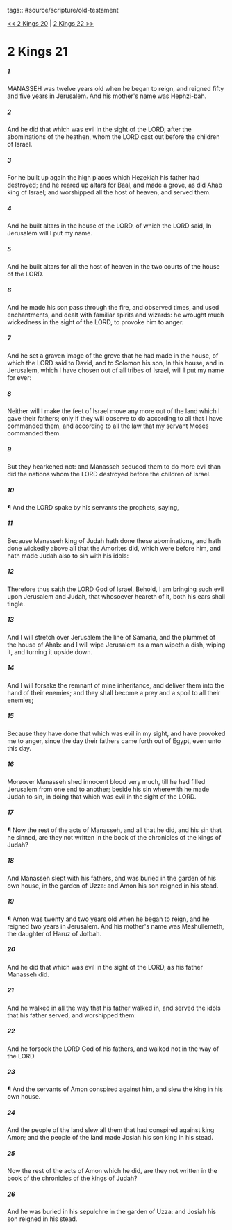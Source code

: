 tags:: #source/scripture/old-testament

[<< 2 Kings 20](old-testament/12_2_Kings/2_Kings_20.md) | [2 Kings 22 >>](old-testament/12_2_Kings/2_Kings_22.md)

# 2 Kings 21

##### 1

MANASSEH was twelve years old when he began to reign, and reigned fifty and five years in Jerusalem. And his mother's name was Hephzi-bah.

##### 2

And he did that which was evil in the sight of the LORD, after the abominations of the heathen, whom the LORD cast out before the children of Israel.

##### 3

For he built up again the high places which Hezekiah his father had destroyed; and he reared up altars for Baal, and made a grove, as did Ahab king of Israel; and worshipped all the host of heaven, and served them.

##### 4

And he built altars in the house of the LORD, of which the LORD said, In Jerusalem will I put my name.

##### 5

And he built altars for all the host of heaven in the two courts of the house of the LORD.

##### 6

And he made his son pass through the fire, and observed times, and used enchantments, and dealt with familiar spirits and wizards: he wrought much wickedness in the sight of the LORD, to provoke him to anger.

##### 7

And he set a graven image of the grove that he had made in the house, of which the LORD said to David, and to Solomon his son, In this house, and in Jerusalem, which I have chosen out of all tribes of Israel, will I put my name for ever:

##### 8

Neither will I make the feet of Israel move any more out of the land which I gave their fathers; only if they will observe to do according to all that I have commanded them, and according to all the law that my servant Moses commanded them.

##### 9

But they hearkened not: and Manasseh seduced them to do more evil than did the nations whom the LORD destroyed before the children of Israel.

##### 10

¶ And the LORD spake by his servants the prophets, saying,

##### 11

Because Manasseh king of Judah hath done these abominations, and hath done wickedly above all that the Amorites did, which were before him, and hath made Judah also to sin with his idols:

##### 12

Therefore thus saith the LORD God of Israel, Behold, I am bringing such evil upon Jerusalem and Judah, that whosoever heareth of it, both his ears shall tingle.

##### 13

And I will stretch over Jerusalem the line of Samaria, and the plummet of the house of Ahab: and I will wipe Jerusalem as a man wipeth a dish, wiping it, and turning it upside down.

##### 14

And I will forsake the remnant of mine inheritance, and deliver them into the hand of their enemies; and they shall become a prey and a spoil to all their enemies;

##### 15

Because they have done that which was evil in my sight, and have provoked me to anger, since the day their fathers came forth out of Egypt, even unto this day.

##### 16

Moreover Manasseh shed innocent blood very much, till he had filled Jerusalem from one end to another; beside his sin wherewith he made Judah to sin, in doing that which was evil in the sight of the LORD.

##### 17

¶ Now the rest of the acts of Manasseh, and all that he did, and his sin that he sinned, are they not written in the book of the chronicles of the kings of Judah?

##### 18

And Manasseh slept with his fathers, and was buried in the garden of his own house, in the garden of Uzza: and Amon his son reigned in his stead.

##### 19

¶ Amon was twenty and two years old when he began to reign, and he reigned two years in Jerusalem. And his mother's name was Meshullemeth, the daughter of Haruz of Jotbah.

##### 20

And he did that which was evil in the sight of the LORD, as his father Manasseh did.

##### 21

And he walked in all the way that his father walked in, and served the idols that his father served, and worshipped them:

##### 22

And he forsook the LORD God of his fathers, and walked not in the way of the LORD.

##### 23

¶ And the servants of Amon conspired against him, and slew the king in his own house.

##### 24

And the people of the land slew all them that had conspired against king Amon; and the people of the land made Josiah his son king in his stead.

##### 25

Now the rest of the acts of Amon which he did, are they not written in the book of the chronicles of the kings of Judah?

##### 26

And he was buried in his sepulchre in the garden of Uzza: and Josiah his son reigned in his stead.
